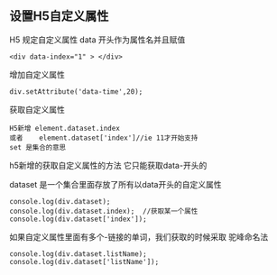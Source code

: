 ## 设置H5自定义属性

H5 规定自定义属性 data 开头作为属性名并且赋值

```
<div data-index="1" > </div>
```

增加自定义属性

```
div.setAttribute('data-time',20);
```

获取自定义属性

```
H5新增 element.dataset.index
或者	  element.dataset['index']//ie 11才开始支持
set 是集合的意思
```

h5新增的获取自定义属性的方法 它只能获取data-开头的

dataset 是一个集合里面存放了所有以data开头的自定义属性

```
console.log(div.dataset);
console.log(div.dataset.index);  //获取某一个属性
console.log(div.dataset['index']);
```

如果自定义属性里面有多个-链接的单词，我们获取的时候采取 驼峰命名法

```
console.log(div.dataset.listName);
console.log(div.dataset['listName']);
```

